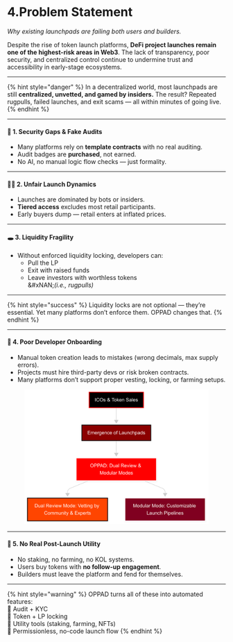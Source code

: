 # 4.Problem Statement

_Why existing launchpads are failing both users and builders._

Despite the rise of token launch platforms, **DeFi project launches remain one of the highest-risk areas in Web3**. The lack of transparency, poor security, and centralized control continue to undermine trust and accessibility in early-stage ecosystems.

***

{% hint style="danger" %}
In a decentralized world, most launchpads are still **centralized, unvetted, and gamed by insiders.** The result? Repeated rugpulls, failed launches, and exit scams — all within minutes of going live.
{% endhint %}

***

#### 🔐 1. **Security Gaps & Fake Audits**

* Many platforms rely on **template contracts** with no real auditing.
* Audit badges are **purchased**, not earned.
* No AI, no manual logic flow checks — just formality.

***

#### 🏃‍♂️ 2. **Unfair Launch Dynamics**

* Launches are dominated by bots or insiders.
* **Tiered access** excludes most retail participants.
* Early buyers dump — retail enters at inflated prices.

***

#### 🕳️ 3. **Liquidity Fragility**

* Without enforced liquidity locking, developers can:
  * Pull the LP
  * Exit with raised funds
  * Leave investors with worthless tokens\
    &#xNAN;_(i.e., rugpulls)_

***

{% hint style="success" %}
Liquidity locks are not optional — they’re essential. Yet many platforms don’t enforce them. OPPAD changes that.
{% endhint %}

***

#### 🧪 4. **Poor Developer Onboarding**

* Manual token creation leads to mistakes (wrong decimals, max supply errors).
* Projects must hire third-party devs or risk broken contracts.
* Many platforms don’t support proper vesting, locking, or farming setups.

<figure><img src="../.gitbook/assets/c2b55dcd-b106-4049-89a4-ee1488cb32ea.png" alt=""><figcaption></figcaption></figure>

***

#### 🔄 5. **No Real Post-Launch Utility**

* No staking, no farming, no KOL systems.
* Users buy tokens with **no follow-up engagement**.
* Builders must leave the platform and fend for themselves.

***

{% hint style="warning" %}
OPPAD turns all of these into automated features:\
🔹 Audit + KYC\
🔹 Token + LP locking\
🔹 Utility tools (staking, farming, NFTs)\
🔹 Permissionless, no-code launch flow
{% endhint %}

